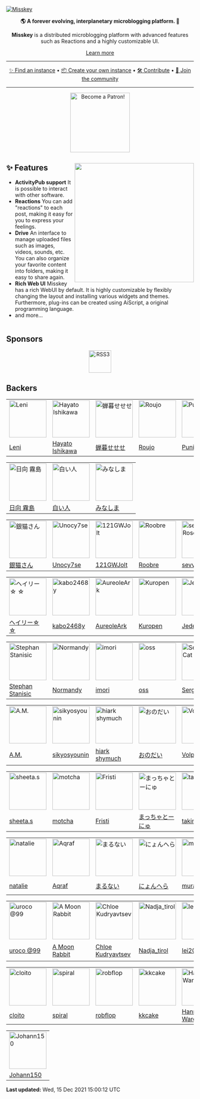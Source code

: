 [![Misskey](https://github.com/misskey-dev/assets/blob/main/banner.png?raw=true)](https://join.misskey.page/)

<div align="center">

**🌎 A forever evolving, interplanetary microblogging platform. 🚀**

**Misskey** is a distributed microblogging platform with advanced features such as Reactions and a highly customizable UI.

[Learn more](https://misskey-hub.net/)

---

[✨ Find an instance](https://misskey-hub.net/instances.html)
•
[📦 Create your own instance](https://misskey-hub.net/docs/install.html)
•
[🛠️ Contribute](./CONTRIBUTING.md)
•
[🚀 Join the community](https://discord.gg/Wp8gVStHW3)

---

<a href="https://www.patreon.com/syuilo"><img src="https://c5.patreon.com/external/logo/become_a_patron_button@2x.png" alt="Become a Patron!" width="160" /></a>

</div>

<div>

<a href="https://xn--931a.moe/"><img src="https://github.com/misskey-dev/misskey/blob/develop/assets/ai.png?raw=true" align="right" height="320px"/></a>

## ✨ Features
- **ActivityPub support**	It is possible to interact with other software.
- **Reactions**	You can add "reactions" to each post, making it easy for you to express your feelings.
- **Drive**	An interface to manage uploaded files such as images, videos, sounds, etc.
	You can also organize your favorite content into folders, making it easy to share again.
- **Rich Web UI**	Misskey has a rich WebUI by default.
	It is highly customizable by flexibly changing the layout and installing various widgets and themes.
	Furthermore, plug-ins can be created using AiScript, a original programming language.
- and more...

</div>

<div style="clear: both;"></div>

## Sponsors
<div align="center">
	<a class="rss3" title="RSS3" href="https://rss3.io/" target="_blank" style="display: inline-block;"><img src="https://rss3.io/assets/images/Logo.svg" alt="RSS3" style="display: inline-block; height: 60px;"></a>
</div>

## Backers
<!-- PATREON_START -->
<table><tr>
<td><img src="https://c10.patreonusercontent.com/3/eyJ3IjoyMDB9/patreon-media/p/user/34112944/c5180025fa1746ebb4625ba8bebce309/6.jpg?token-time=2145916800&token-hash=Gsppptxs75Q37OkpnhxJAOLIPuV9V0k-amKwdr9nOro%3D" alt="Leni" width="100"></td>
<td><img src="https://c8.patreon.com/2/200/58934553" alt="Hayato Ishikawa" width="100"></td>
<td><img src="https://c10.patreonusercontent.com/3/eyJ3IjoyMDB9/patreon-media/p/user/5730238/e056b93f8230424fac19ebb8318ea363/1.jpeg?token-time=2145916800&token-hash=hiuQqeTz7OE1ECk0N4b35_1b3Ss8qwiIGQxKUMnGiKQ%3D" alt="蝉暮せせせ" width="100"></td>
<td><img src="https://c10.patreonusercontent.com/3/eyJ3IjoyMDB9/patreon-media/p/user/20832595/2f35d2738f4e4d2a8ce31508f52894cc/1.png?token-time=2145916800&token-hash=wFkRqkgo3Z7Qhj_U51a8QACz_bRnLyQD5DBMw_ZAzI4%3D" alt="Roujo" width="100"></td>
<td><img src="https://c10.patreonusercontent.com/3/eyJ3IjoyMDB9/patreon-media/p/user/13396842/f02cf30ca1d14add87f6a7ffb0fd7fd9/1.png?token-time=2145916800&token-hash=mGVVhak33NkXA0AyGEnw1gFGdBQvrhtaKyuGlbRulp8%3D" alt="Puniko" width="100"></td>
</tr><tr>
<td><a href="https://www.patreon.com/user?u=34112944">Leni</a></td>
<td><a href="https://www.patreon.com/user?u=58934553">Hayato Ishikawa</a></td>
<td><a href="https://www.patreon.com/user?u=5730238">蝉暮せせせ</a></td>
<td><a href="https://www.patreon.com/user?u=20832595">Roujo</a></td>
<td><a href="https://www.patreon.com/user?u=13396842">Puniko</a></td>
</tr></table>
<table><tr>
<td><img src="https://c10.patreonusercontent.com/3/eyJ3IjoyMDB9/patreon-media/p/user/55093131/1f3522335aa64fef972cc06743c433d9/1.jpeg?token-time=2145916800&token-hash=eJ0oW8aQKoc8j7opqcohsvSyzmVZTFsxIxz7gOqS2A4%3D" alt="日向 霧島" width="100"></td>
<td><img src="https://c10.patreonusercontent.com/3/eyJ3IjoyMDB9/patreon-media/p/user/62379730/69b51f1a4e644ffe8f4a8d01f5bffd73/1.gif?token-time=2145916800&token-hash=z37hWx7_pRpaf5dREdU5Z_81HjWXhjk0zwvrzcFunJw%3D" alt="白い人" width="100"></td>
<td><img src="https://c8.patreon.com/2/200/27648259" alt="みなしま " width="100"></td>
</tr><tr>
<td><a href="https://www.patreon.com/user?u=55093131">日向 霧島</a></td>
<td><a href="https://www.patreon.com/user?u=62379730">白い人</a></td>
<td><a href="https://www.patreon.com/user?u=27648259">みなしま </a></td>
</tr></table>
<table><tr>
<td><img src="https://c8.patreon.com/2/200/57177415" alt="銀猫さん" width="100"></td>
<td><img src="https://c10.patreonusercontent.com/3/eyJ3IjoyMDB9/patreon-media/p/user/54798047/18a0751a0ed642a8bb66702c49af1dc5/3.jpeg?token-time=2145916800&token-hash=JX7X3_pN0o63sGHHJpbdMmPoLU-hITK1b7OY50lMers%3D" alt="Unocy7se" width="100"></td>
<td><img src="https://c10.patreonusercontent.com/3/eyJ3IjoyMDB9/patreon-media/p/user/4626876/1f2548709e29404581f5955b1b2745da/3.png?token-time=2145916800&token-hash=C6j9VXiwF0jUtRA-iFTbxPPNw0YONP-reEahTt3ih1o%3D" alt="121GWJolt " width="100"></td>
<td><img src="https://c8.patreon.com/2/200/5536377" alt="Roobre " width="100"></td>
<td><img src="https://c8.patreon.com/2/200/58863312" alt="sevvie Rose" width="100"></td>
<td><img src="https://c8.patreon.com/2/200/47180224" alt="PCH_XYZ" width="100"></td>
<td><img src="https://c8.patreon.com/2/200/59832749" alt="sugarbell" width="100"></td>
<td><img src="https://c8.patreon.com/2/200/3812475" alt="Scott Young" width="100"></td>
</tr><tr>
<td><a href="https://www.patreon.com/user?u=57177415">銀猫さん</a></td>
<td><a href="https://www.patreon.com/user?u=54798047">Unocy7se</a></td>
<td><a href="https://www.patreon.com/121GWJolt">121GWJolt </a></td>
<td><a href="https://www.patreon.com/user?u=5536377">Roobre </a></td>
<td><a href="https://www.patreon.com/user?u=58863312">sevvie Rose</a></td>
<td><a href="https://www.patreon.com/user?u=47180224">PCH_XYZ</a></td>
<td><a href="https://www.patreon.com/user?u=59832749">sugarbell</a></td>
<td><a href="https://www.patreon.com/user?u=3812475">Scott Young</a></td>
</tr></table>
<table><tr>
<td><img src="https://c10.patreonusercontent.com/3/eyJ3IjoyMDB9/patreon-media/p/user/58730541/6751c67167d447f38fba28bd50c908b8/1.jpeg?token-time=2145916800&token-hash=WDYsc77zcg6e4fn1BW_XeD2OuRNeaYhdCzZeptJ4k6g%3D" alt="ヘイリー☆ ☆" width="100"></td>
<td><img src="https://c10.patreonusercontent.com/3/eyJ3IjoyMDB9/patreon-media/p/user/23915207/25428766ecd745478e600b3d7f871eb2/1.png?token-time=2145916800&token-hash=urCLLA4KjJZX92Y1CxcBP4d8bVTHGkiaPnQZp-Tqz68%3D" alt="kabo2468y" width="100"></td>
<td><img src="https://c10.patreonusercontent.com/3/eyJ3IjoyMDB9/patreon-media/p/user/8249688/4aacf36b6b244ab1bc6653591b6640df/2.png?token-time=2145916800&token-hash=1ZEf2w6L34253cZXS_HlVevLEENWS9QqrnxGUAYblPo%3D" alt="AureoleArk" width="100"></td>
<td><img src="https://c10.patreonusercontent.com/3/eyJ3IjoyMDB9/patreon-media/p/user/54290619/882ee726cdfb4cf192409fe46559172c/1.png?token-time=2145916800&token-hash=WWwu-mxxFRSBELcaRnrRXCPcCz4iYJ0430I4G5_MHuA%3D" alt="Kuropen" width="100"></td>
<td><img src="https://c8.patreon.com/2/200/23018800" alt="Jeder" width="100"></td>
<td><img src="https://c10.patreonusercontent.com/3/eyJ3IjoyMDB9/patreon-media/p/user/5670915/ee175f0bfb6347ffa4ea101a8c097bff/1.jpg?token-time=2145916800&token-hash=mPLM9CA-riFHx-myr3bLZJuH2xBRHA9se5VbHhLIOuA%3D" alt="osapon" width="100"></td>
<td><img src="https://c8.patreon.com/2/200/16869916" alt="見当かなみ " width="100"></td>
<td><img src="https://c8.patreon.com/2/200/23563079" alt="K308 " width="100"></td>
<td><img src="https://c10.patreonusercontent.com/3/eyJ3IjoyMDB9/patreon-media/p/user/36813045/29876ea679d443bcbba3c3f16edab8c2/2.jpeg?token-time=2145916800&token-hash=YCKWnIhrV9rjUCV9KqtJnEqjy_uGYF3WMXftjUdpi7o%3D" alt="Wataru Manji (manji0)" width="100"></td>
</tr><tr>
<td><a href="https://www.patreon.com/user?u=58730541">ヘイリー☆ ☆</a></td>
<td><a href="https://www.patreon.com/user?u=23915207">kabo2468y</a></td>
<td><a href="https://www.patreon.com/misskeyio">AureoleArk</a></td>
<td><a href="https://www.patreon.com/user?u=54290619">Kuropen</a></td>
<td><a href="https://www.patreon.com/user?u=23018800">Jeder</a></td>
<td><a href="https://www.patreon.com/osapon">osapon</a></td>
<td><a href="https://www.patreon.com/user?u=16869916">見当かなみ </a></td>
<td><a href="https://www.patreon.com/user?u=23563079">K308 </a></td>
<td><a href="https://www.patreon.com/manji0">Wataru Manji (manji0)</a></td>
</tr></table>
<table><tr>
<td><img src="https://c8.patreon.com/2/200/19747665" alt="Stephan Stanisic" width="100"></td>
<td><img src="https://c8.patreon.com/2/200/44170618" alt="Normandy" width="100"></td>
<td><img src="https://c8.patreon.com/2/200/48525370" alt="imori" width="100"></td>
<td><img src="https://c8.patreon.com/2/200/58362474" alt="oss" width="100"></td>
<td><img src="https://c10.patreonusercontent.com/3/eyJ3IjoyMDB9/patreon-media/p/user/58738075/0aceb89e7b2146eca91a9cfe3279d022/5.jpeg?token-time=2145916800&token-hash=MhfrLvm3O4W6-AeHGyPjWS6pr7vhLFx-61kxLYfEmD0%3D" alt="Sergeant Cat" width="100"></td>
<td><img src="https://c8.patreon.com/2/200/39894318" alt="kanoy" width="100"></td>
<td><img src="https://c10.patreonusercontent.com/3/eyJ3IjoyMDB9/patreon-media/p/user/18899730/673e342b4e25417597a1027cc7ec03bc/1.png?token-time=2145916800&token-hash=7R1JROaUrt9bmIUsrEBySVwrC4_taxygxWXvyeS1yGA%3D" alt="YuzuRyo61" width="100"></td>
<td><img src="https://c10.patreonusercontent.com/3/eyJ3IjoyMDB9/patreon-media/p/user/5788159/af42076ab3354bb49803cfba65f94bee/1.jpg?token-time=2145916800&token-hash=iSaxp_Yr2-ZiU2YVi9rcpZZj9mj3UvNSMrZr4CU4qtA%3D" alt="mewl hayabusa" width="100"></td>
<td><img src="https://c10.patreonusercontent.com/3/eyJ3IjoyMDB9/patreon-media/p/user/28779508/3cd4cb7f017f4ee0864341e3464d42f9/2.png?token-time=2145916800&token-hash=mPURV5bHDVhhyH1dOPwqG_AEdrhgt_sq8kW0-YcZ3uM%3D" alt="うし" width="100"></td>
<td><img src="https://c8.patreon.com/2/200/16542964" alt="Takumi Sugita" width="100"></td>
</tr><tr>
<td><a href="https://www.patreon.com/user?u=19747665">Stephan Stanisic</a></td>
<td><a href="https://www.patreon.com/user?u=44170618">Normandy</a></td>
<td><a href="https://www.patreon.com/user?u=48525370">imori</a></td>
<td><a href="https://www.patreon.com/user?u=58362474">oss</a></td>
<td><a href="https://www.patreon.com/user?u=58738075">Sergeant Cat</a></td>
<td><a href="https://www.patreon.com/user?u=39894318">kanoy</a></td>
<td><a href="https://www.patreon.com/Yuzulia">YuzuRyo61</a></td>
<td><a href="https://www.patreon.com/hs_sh_net">mewl hayabusa</a></td>
<td><a href="https://www.patreon.com/user?u=28779508">うし</a></td>
<td><a href="https://www.patreon.com/user?u=16542964">Takumi Sugita</a></td>
</tr></table>
<table><tr>
<td><img src="https://c8.patreon.com/2/200/53842619" alt="A.M." width="100"></td>
<td><img src="https://c8.patreon.com/2/200/17866454" alt="sikyosyounin " width="100"></td>
<td><img src="https://c10.patreonusercontent.com/3/eyJ3IjoyMDB9/patreon-media/p/user/46234380/5fa50ae88ca340beb1366b715995b2b0/1.png?token-time=2145916800&token-hash=oORFfQ28d9eKxX2oGPvPmxTaVvosD2w-MFepkgIkVEg%3D" alt="hiark shymuch" width="100"></td>
<td><img src="https://c10.patreonusercontent.com/3/eyJ3IjoyMDB9/patreon-media/p/user/51805916/6ac3500826d9470d92ccacf788dc631a/1.jpg?token-time=2145916800&token-hash=l32lMl870bStIps-n9xVkbI4U9zU7p_kmvfYaJbfaHA%3D" alt="おのだい" width="100"></td>
<td><img src="https://c10.patreonusercontent.com/3/eyJ3IjoyMDB9/patreon-media/p/user/3461020/3ed3525798714b6a8f11db83f354ba0b/3.jpg?token-time=2145916800&token-hash=IPcPsZUmbdGw_2U3wwypUtjyLaeGlQpvD1mDA4Zn03k%3D" alt="Volpeon" width="100"></td>
<td><img src="https://c10.patreonusercontent.com/3/eyJ3IjoyMDB9/patreon-media/p/user/52335659/b655b1fb54894cc9886be91ed97ac5a7/2.png?token-time=2145916800&token-hash=9JMUSq89X87gdU_0BU48whV98ec4POTX-BjrICIYzEc%3D" alt="もはやさなか（最早最中）" width="100"></td>
<td><img src="https://c10.patreonusercontent.com/3/eyJ3IjoyMDB9/patreon-media/p/user/5881381/6235ca5d3fb04c8e95ef5b4ff2abcc18/3.png?token-time=2145916800&token-hash=KjfQL8nf3AIf6WqzLshBYAyX44piAqOAZiYXgZS_H6A%3D" alt="YUKIMOCHI" width="100"></td>
<td><img src="https://c10.patreonusercontent.com/3/eyJ3IjoyMDB9/patreon-media/p/user/38837364/9421361c54c645ac8f5fc442a40c32e9/1.png?token-time=2145916800&token-hash=TUZB48Nem3BeUPLBH6s3P6WyKBnQOy0xKaDSTBBUNzA%3D" alt="xianon" width="100"></td>
<td><img src="https://c10.patreonusercontent.com/3/eyJ3IjoyMDB9/patreon-media/p/user/26340354/08834cf767b3449e93098ef73a434e2f/2.png?token-time=2145916800&token-hash=nyM8DnKRL8hR47HQ619mUzsqVRpkWZjgtgBU9RY15Uc%3D" alt="totokoro " width="100"></td>
</tr><tr>
<td><a href="https://www.patreon.com/user?u=53842619">A.M.</a></td>
<td><a href="https://www.patreon.com/user?u=17866454">sikyosyounin </a></td>
<td><a href="https://www.patreon.com/user?u=46234380">hiark shymuch</a></td>
<td><a href="https://www.patreon.com/onodai145">おのだい</a></td>
<td><a href="https://www.patreon.com/feuerfuchs">Volpeon</a></td>
<td><a href="https://www.patreon.com/user?u=52335659">もはやさなか（最早最中）</a></td>
<td><a href="https://www.patreon.com/yukimochi">YUKIMOCHI</a></td>
<td><a href="https://www.patreon.com/user?u=38837364">xianon</a></td>
<td><a href="https://www.patreon.com/user?u=26340354">totokoro </a></td>
</tr></table>
<table><tr>
<td><img src="https://c10.patreonusercontent.com/3/eyJ3IjoyMDB9/patreon-media/p/user/19356899/496b4681d33b4520bd7688e0fd19c04d/2.jpeg?token-time=2145916800&token-hash=_sTj3dUBOhn9qwiJ7F19Qd-yWWfUqJC_0jG1h0agEqQ%3D" alt="sheeta.s " width="100"></td>
<td><img src="https://c10.patreonusercontent.com/3/eyJ3IjoyMDB9/patreon-media/p/user/5827393/59893c191dda408f9cabd0f20a3a5627/2.jpeg?token-time=2145916800&token-hash=4DL8l1s_kw7FZJiVgorMUC83AX2-sB1Z0mx-XOknSBs%3D" alt="motcha" width="100"></td>
<td><img src="https://c10.patreonusercontent.com/3/eyJ3IjoyMDB9/patreon-media/p/user/59678464/c8c62700ab204c9b83a9966b795f1e4c/1.png?token-time=2145916800&token-hash=0n1LXS6hqrLl5CaRDVqaZjzT11Mf8aGiCDf5Y9dSNoo%3D" alt="Fristi" width="100"></td>
<td><img src="https://c10.patreonusercontent.com/3/eyJ3IjoyMDB9/patreon-media/p/user/13737140/1adf7835017d479280d90fe8d30aade2/2.png?token-time=2145916800&token-hash=pwzmuYYg15zDnDy8oXwXU3YtofRSPPn4Y7tDC4NzNgQ%3D" alt="まっちゃとーにゅ" width="100"></td>
<td><img src="https://c10.patreonusercontent.com/3/eyJ3IjoyMDB9/patreon-media/p/user/17880724/311738c8a48f4a6b9443c2445a75adde/1.jpg?token-time=2145916800&token-hash=nVAntpybQrznE0rg05keLrSE6ogPKJXB13rmrJng42c%3D" alt="takimura " width="100"></td>
<td><img src="https://c10.patreonusercontent.com/3/eyJ3IjoyMDB9/patreon-media/p/user/36020799/3ff30b6572ec40f694807a5e0f276d4a/1.png?token-time=2145916800&token-hash=GettVfRiqsNIe-lMAR1LcOmOFPOMETWbL7v2Y268LkM%3D" alt="Suji Yan" width="100"></td>
<td><img src="https://c10.patreonusercontent.com/3/eyJ3IjoyMDB9/patreon-media/p/user/9109588/e3cffc48d20a4e43afe04123e696781d/3.png?token-time=2145916800&token-hash=T_VIUA0IFIbleZv4pIjiszZGnQonwn34sLCYFIhakBo%3D" alt="nafuchoco " width="100"></td>
<td><img src="https://c10.patreonusercontent.com/3/eyJ3IjoyMDB9/patreon-media/p/user/16900731/619ab87cc08448439222631ebb26802f/1.gif?token-time=2145916800&token-hash=o27K7M02s1z-LkDUEO5Oa7cu-GviRXeOXxryi4o_6VU%3D" alt="mametsuko" width="100"></td>
<td><img src="https://c8.patreon.com/2/200/2481821" alt="skehmatics" width="100"></td>
<td><img src="https://c8.patreon.com/2/200/3313903" alt="SplitShockVirus " width="100"></td>
</tr><tr>
<td><a href="https://www.patreon.com/user?u=19356899">sheeta.s </a></td>
<td><a href="https://www.patreon.com/user?u=5827393">motcha</a></td>
<td><a href="https://www.patreon.com/user?u=59678464">Fristi</a></td>
<td><a href="https://www.patreon.com/user?u=13737140">まっちゃとーにゅ</a></td>
<td><a href="https://www.patreon.com/takimura">takimura </a></td>
<td><a href="https://www.patreon.com/twidere">Suji Yan</a></td>
<td><a href="https://www.patreon.com/nijimiss">nafuchoco </a></td>
<td><a href="https://www.patreon.com/user?u=16900731">mametsuko</a></td>
<td><a href="https://www.patreon.com/skehmatics">skehmatics</a></td>
<td><a href="https://www.patreon.com/user?u=3313903">SplitShockVirus </a></td>
</tr></table>
<table><tr>
<td><img src="https://c10.patreonusercontent.com/3/eyJ3IjoyMDB9/patreon-media/p/user/4389829/9f709180ac714651a70f74a82f3ffdb9/3.png?token-time=2145916800&token-hash=FTm3WVom4dJ9NwWMU4OpCL_8Yc13WiwEbKrDPyTZTPs%3D" alt="natalie" width="100"></td>
<td><img src="https://c10.patreonusercontent.com/3/eyJ3IjoyMDB9/patreon-media/p/user/19100853/f7230ec599994a93888933dbcd254055/1.png?token-time=2145916800&token-hash=9ADX32xaNR8eMn-Sb5KC89tZdmV6ON7vz-ii3yLF95Y%3D" alt="Aqraf " width="100"></td>
<td><img src="https://c10.patreonusercontent.com/3/eyJ3IjoyMDB9/patreon-media/p/user/54011882/25dbb669cffe46a492c5b713847807cb/1.png?token-time=2145916800&token-hash=2IyGvMvzx__zKraeNHJDZhTdxkpaNwN0-VnRlIzkuF4%3D" alt="まるない" width="100"></td>
<td><img src="https://c10.patreonusercontent.com/3/eyJ3IjoyMDB9/patreon-media/p/user/59033558/463a1c2c49b14042a5ad7f5fab8d8e79/1.jpg?token-time=2145916800&token-hash=jwkVfp3WCJSokvyBzSf33OqTmn6p1rFPdoyB3o7AdbA%3D" alt="にょんへら" width="100"></td>
<td><img src="https://c10.patreonusercontent.com/3/eyJ3IjoyMDB9/patreon-media/p/user/35863642/ccaacf41c5454dc0a1a950aac658e1ce/2.jpeg?token-time=2145916800&token-hash=hpfosufGiUmxWrDRi09ILG4zP7O-aVfnQbcaChbbsQs%3D" alt="murasaqi" width="100"></td>
<td><img src="https://c10.patreonusercontent.com/3/eyJ3IjoyMDB9/patreon-media/p/user/2384390/5681180e1efb46a8b28e0e8d4c8b9037/1.jpg?token-time=2145916800&token-hash=SJcMy-Q1BcS940-LFUVOMfR7-5SgrzsEQGhYb3yowFk%3D" alt="CG " width="100"></td>
<td><img src="https://c8.patreon.com/2/200/9088602" alt="William Moore" width="100"></td>
<td><img src="https://c8.patreon.com/2/200/7558146" alt="Emilis" width="100"></td>
<td><img src="https://c10.patreonusercontent.com/3/eyJ3IjoyMDB9/patreon-media/p/user/26892854/5f3d8645433044228f10461163a1e410/1.jpeg?token-time=2145916800&token-hash=_X4y42M3IbqvXS15yr09_h6fh_FCV7Jky_oSikpH_9k%3D" alt="電気ひつじ " width="100"></td>
<td><img src="https://c8.patreon.com/2/200/38477457" alt="Maronu" width="100"></td>
<td><img src="https://c10.patreonusercontent.com/3/eyJ3IjoyMDB9/patreon-media/p/user/10789744/97175095d8f04c0f86225ff47cb98d40/1.jpeg?token-time=2145916800&token-hash=l4AoMR7Nj7K4yAHrkrk2hAoggPkbSPm12m1nmbe9Pb8%3D" alt="Naoki Hirayama" width="100"></td>
</tr><tr>
<td><a href="https://www.patreon.com/natarii">natalie</a></td>
<td><a href="https://www.patreon.com/user?u=19100853">Aqraf </a></td>
<td><a href="https://www.patreon.com/user?u=54011882">まるない</a></td>
<td><a href="https://www.patreon.com/user?u=59033558">にょんへら</a></td>
<td><a href="https://www.patreon.com/user?u=35863642">murasaqi</a></td>
<td><a href="https://www.patreon.com/Corset">CG </a></td>
<td><a href="https://www.patreon.com/user?u=9088602">William Moore</a></td>
<td><a href="https://www.patreon.com/7yuohu">Emilis</a></td>
<td><a href="https://www.patreon.com/user?u=26892854">電気ひつじ </a></td>
<td><a href="https://www.patreon.com/user?u=38477457">Maronu</a></td>
<td><a href="https://www.patreon.com/spinlock">Naoki Hirayama</a></td>
</tr></table>
<table><tr>
<td><img src="https://c10.patreonusercontent.com/3/eyJ3IjoyMDB9/patreon-media/p/user/24641572/b4fd175424814f15b0ca9178d2d2d2e4/1.png?token-time=2145916800&token-hash=e2fyqdbuJbpCckHcwux7rbuW6OPkKdERcus0u2wIEWU%3D" alt="uroco @99" width="100"></td>
<td><img src="https://c10.patreonusercontent.com/3/eyJ3IjoyMDB9/patreon-media/p/user/4215135/dc2338f09aa5471b8fa689f3adc30615/1.png?token-time=2145916800&token-hash=ayIJI2B9ERbPIA9Jq-YA_ZbLFeCqKBa3xJ-7ztGAm8A%3D" alt="A Moon Rabbit" width="100"></td>
<td><img src="https://c10.patreonusercontent.com/3/eyJ3IjoyMDB9/patreon-media/p/user/15966239/1b43c683a2b444cd8a38984307c08547/1.png?token-time=2145916800&token-hash=EWFyUx8MmmMO9k6-mP4hjc9KOyroaU2VuqP9hOf8sjc%3D" alt="Chloe Kudryavtsev" width="100"></td>
<td><img src="https://c10.patreonusercontent.com/3/eyJ3IjoyMDB9/patreon-media/p/user/52080502/bc088544b8b1459385e1ed55073cdcda/1.jpg?token-time=2145916800&token-hash=aXON2hGPdrQxInOoNQ8bCzRYXsDYEvCwzlXkBYRt4_o%3D" alt="Nadja_tirol" width="100"></td>
<td><img src="https://c10.patreonusercontent.com/3/eyJ3IjoyMDB9/patreon-media/p/user/19192916/718a13f614e947cf9981cfb5591dcba7/2.jpg?token-time=2145916800&token-hash=GBijH9ln9TVj-kx73Jwx76OCljH2Fh4COZDyG9o2CCw%3D" alt="lei202 " width="100"></td>
<td><img src="https://c10.patreonusercontent.com/3/eyJ3IjoyMDB9/patreon-media/p/user/49409254/1941fd21d1574147bea0a110cf6bd86e/2.jpeg?token-time=2145916800&token-hash=GTQvWpOnYqV1UEEbbf__UKBubR3K3nDnflJdF1AyFHY%3D" alt="itochan" width="100"></td>
<td><img src="https://c10.patreonusercontent.com/3/eyJ3IjoyMDB9/patreon-media/p/user/49764746/4d7cb32b5664436bb4cf3e86da138ec3/1.png?token-time=2145916800&token-hash=0fS1Anj5J3TDQHftfJRUG_54etYE1jwKBu2Kz7_hMQU%3D" alt="しなちくシステム" width="100"></td>
<td><img src="https://c8.patreon.com/2/200/62197714" alt="vib" width="100"></td>
<td><img src="https://c8.patreon.com/2/200/19350766" alt="cybermelon" width="100"></td>
<td><img src="https://c10.patreonusercontent.com/3/eyJ3IjoyMDB9/patreon-media/p/user/19103441/1d7635bcd68d49d1b462b584ea557401/1.png?token-time=2145916800&token-hash=gvckH1v0dsqVEdMaQXkUuXFW_tr6OvoBKPtmrB3IPu8%3D" alt="regtan" width="100"></td>
</tr><tr>
<td><a href="https://www.patreon.com/user?u=24641572">uroco @99</a></td>
<td><a href="https://www.patreon.com/user?u=4215135">A Moon Rabbit</a></td>
<td><a href="https://www.patreon.com/SpaceToast">Chloe Kudryavtsev</a></td>
<td><a href="https://www.patreon.com/user?u=52080502">Nadja_tirol</a></td>
<td><a href="https://www.patreon.com/lei202">lei202 </a></td>
<td><a href="https://www.patreon.com/user?u=49409254">itochan</a></td>
<td><a href="https://www.patreon.com/ThinaticSystem">しなちくシステム</a></td>
<td><a href="https://www.patreon.com/user?u=62197714">vib</a></td>
<td><a href="https://www.patreon.com/user?u=19350766">cybermelon</a></td>
<td><a href="https://www.patreon.com/user?u=19103441">regtan</a></td>
</tr></table>
<table><tr>
<td><img src="https://c10.patreonusercontent.com/3/eyJ3IjoyMDB9/patreon-media/p/user/55081275/c4adb44182744b7aa95f4cb9175784d9/1.png?token-time=2145916800&token-hash=9V1vP8yha386W9q_lAIqOTOrDXA7jCsjJIQnXmj3lIY%3D" alt="cloito" width="100"></td>
<td><img src="https://c10.patreonusercontent.com/3/eyJ3IjoyMDB9/patreon-media/p/user/34743869/8dc652ef89ed43478b181c4c09e43f30/2.jpg?token-time=2145916800&token-hash=bsU7NhdwW6g65iqCZmwHyv4dRwnCs4iOS3xykLgHI38%3D" alt="spiral" width="100"></td>
<td><img src="https://c10.patreonusercontent.com/3/eyJ3IjoyMDB9/patreon-media/p/user/5190852/a2234ef5454a4a5da30bb573e7355cc3/2.png?token-time=2145916800&token-hash=7V5-lcnlXi8c4kIRrQQpzS8WsciX4HB8CZpnuEIV4hE%3D" alt="robflop " width="100"></td>
<td><img src="https://c10.patreonusercontent.com/3/eyJ3IjoyMDB9/patreon-media/p/user/51238233/9d1e8a97d38a4c8ea96527c71f8b7f16/2.png?token-time=2145916800&token-hash=XxIuPbUCnBBt6qSSQqrLoy_fgisG6y4LlRPOTuGdlrM%3D" alt="kkcake" width="100"></td>
<td><img src="https://c10.patreonusercontent.com/3/eyJ3IjoyMDB9/patreon-media/p/user/27905963/8acdbdf83fe349fda130bf5ca12afd1a/1.png?token-time=2145916800&token-hash=vAuXINThvFsUMN1RwHb-JOJoQGMdukggdHmddJ7i1Uc%3D" alt="Hannah Ward" width="100"></td>
<td><img src="https://c10.patreonusercontent.com/3/eyJ3IjoyMDB9/patreon-media/p/user/5731881/0b72662b11864af789ec0f350b4051c8/1.png?token-time=2145916800&token-hash=VPmisPZP13ECiCDsisjLnjgS8GILRhKHPoaWIqEkxSA%3D" alt="Nokotaro Takeda" width="100"></td>
<td><img src="https://c10.patreonusercontent.com/3/eyJ3IjoyMDB9/patreon-media/p/user/49348096/88ddd87bfaae44b29a48af4bf1662a13/1.jpg?token-time=2145916800&token-hash=CkpATEUQS_KeII4797y66Ve1zyNXwjYwGaP7WrW-Gho%3D" alt="goat_let" width="100"></td>
<td><img src="https://c10.patreonusercontent.com/3/eyJ3IjoyMDB9/patreon-media/p/user/34013343/aedcc533ec6f4c238f074b6150307287/1.jpeg?token-time=2145916800&token-hash=EaGD4iZpmeHiA1sk234hF0oVUp5VX4sGjiTPr5EIGoQ%3D" alt="川音リオ" width="100"></td>
<td><img src="https://c10.patreonusercontent.com/3/eyJ3IjoyMDB9/patreon-media/p/user/54499382/b48c8364f3794f4e957bf79dee35e5b0/2.png?token-time=2145916800&token-hash=e-5HjVqKuQYM6lyzgdFw5ZBGhHywsMfSeDPMutsETJs%3D" alt="Sumogasbord" width="100"></td>
</tr><tr>
<td><a href="https://www.patreon.com/user?u=55081275">cloito</a></td>
<td><a href="https://www.patreon.com/spiralsphere">spiral</a></td>
<td><a href="https://www.patreon.com/robflop">robflop </a></td>
<td><a href="https://www.patreon.com/user?u=51238233">kkcake</a></td>
<td><a href="https://www.patreon.com/ihba">Hannah Ward</a></td>
<td><a href="https://www.patreon.com/takenoko">Nokotaro Takeda</a></td>
<td><a href="https://www.patreon.com/user?u=49348096">goat_let</a></td>
<td><a href="https://www.patreon.com/KawaneRio">川音リオ</a></td>
<td><a href="https://www.patreon.com/user?u=54499382">Sumogasbord</a></td>
</tr></table>
<table><tr>
<td><img src="https://c8.patreon.com/2/200/59460384" alt="Johann150" width="100"></td>
</tr><tr>
<td><a href="https://www.patreon.com/user?u=59460384">Johann150</a></td>
</tr></table>

**Last updated:** Wed, 15 Dec 2021 15:00:12 UTC
<!-- PATREON_END -->

[backer-url]: #backers
[backer-badge]: https://opencollective.com/misskey/backers/badge.svg
[backers-image]: https://opencollective.com/misskey/backers.svg
[sponsor-url]: #sponsors
[sponsor-badge]: https://opencollective.com/misskey/sponsors/badge.svg
[sponsors-image]: https://opencollective.com/misskey/sponsors.svg
[support-url]: https://opencollective.com/misskey#support

[syuilo-link]:      https://syuilo.com
[syuilo-icon]:      https://avatars2.githubusercontent.com/u/4439005?v=3&s=70
